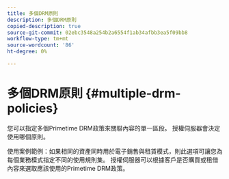 ```yaml
---
title: 多個DRM原則
description: 多個DRM原則
copied-description: true
source-git-commit: 02ebc3548a254b2a6554f1ab34afbb3ea5f09bb8
workflow-type: tm+mt
source-wordcount: '86'
ht-degree: 0%

---
```


# 多個DRM原則 {#multiple-drm-policies}

您可以指定多個Primetime DRM政策來關聯內容的單一區段。 授權伺服器會決定使用哪個原則。

使用案例範例：如果相同的資產同時用於電子銷售與租賃模式，則此選項可讓您為每個業務模式指定不同的使用規則集。 授權伺服器可以根據客戶是否購買或租借內容來選取應該使用的Primetime DRM政策。
